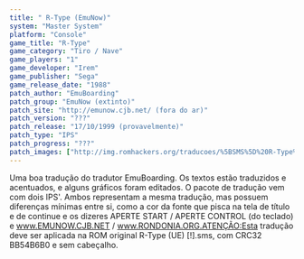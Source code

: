 ```yaml
---
title: " R-Type (EmuNow)"
system: "Master System"
platform: "Console"
game_title: "R-Type"
game_category: "Tiro / Nave"
game_players: "1"
game_developer: "Irem"
game_publisher: "Sega"
game_release_date: "1988"
patch_author: "EmuBoarding"
patch_group: "EmuNow (extinto)"
patch_site: "http://emunow.cjb.net/ (fora do ar)"
patch_version: "???"
patch_release: "17/10/1999 (provavelmente)"
patch_type: "IPS"
patch_progress: "???"
patch_images: ["http://img.romhackers.org/traducoes/%5BSMS%5D%20R-Type%20-%20EmuNow%20-%201.png","http://img.romhackers.org/traducoes/%5BSMS%5D%20R-Type%20-%20EmuNow%20-%202.png","http://img.romhackers.org/traducoes/%5BSMS%5D%20R-Type%20-%20EmuNow%20-%203.png"]
---
```

Uma boa tradução do tradutor EmuBoarding. Os textos estão traduzidos e acentuados, e alguns gráficos foram editados. O pacote de tradução vem com dois IPS'. Ambos representam a mesma tradução, mas possuem diferenças mínimas entre si, como a cor da fonte que pisca na tela de título e de continue e os dizeres APERTE START / APERTE CONTROL (do teclado) e www.EMUNOW.CJB.NET / www.RONDONIA.ORG.ATENÇÃO:Esta tradução deve ser aplicada na ROM original R-Type (UE) [!].sms, com CRC32 BB54B6B0 e sem cabeçalho.